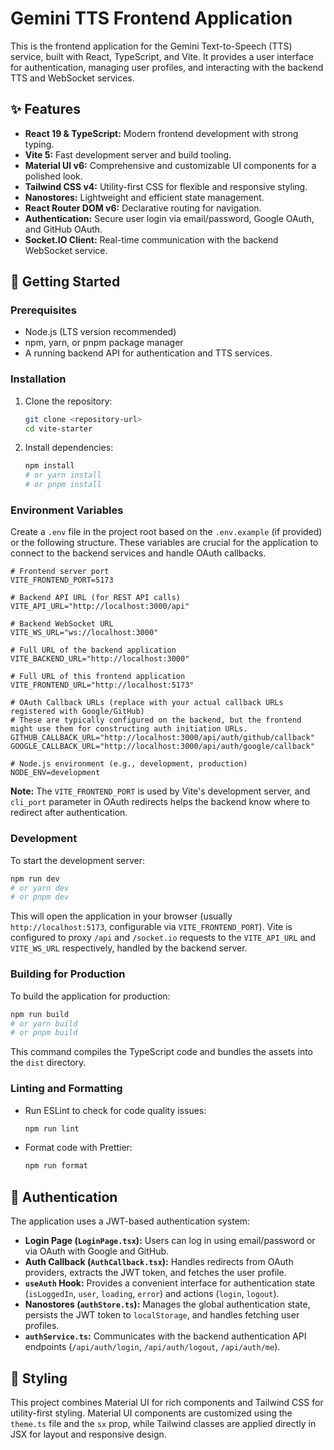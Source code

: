 # Gemini TTS Frontend Application

This is the frontend application for the Gemini Text-to-Speech (TTS) service, built with React, TypeScript, and Vite. It provides a user interface for authentication, managing user profiles, and interacting with the backend TTS and WebSocket services.

## ✨ Features

-   **React 19 & TypeScript:** Modern frontend development with strong typing.
-   **Vite 5:** Fast development server and build tooling.
-   **Material UI v6:** Comprehensive and customizable UI components for a polished look.
-   **Tailwind CSS v4:** Utility-first CSS for flexible and responsive styling.
-   **Nanostores:** Lightweight and efficient state management.
-   **React Router DOM v6:** Declarative routing for navigation.
-   **Authentication:** Secure user login via email/password, Google OAuth, and GitHub OAuth.
-   **Socket.IO Client:** Real-time communication with the backend WebSocket service.

## 🚀 Getting Started

### Prerequisites

-   Node.js (LTS version recommended)
-   npm, yarn, or pnpm package manager
-   A running backend API for authentication and TTS services.

### Installation

1.  Clone the repository:
    ```bash
    git clone <repository-url>
    cd vite-starter
    ```
2.  Install dependencies:
    ```bash
    npm install
    # or yarn install
    # or pnpm install
    ```

### Environment Variables

Create a `.env` file in the project root based on the `.env.example` (if provided) or the following structure. These variables are crucial for the application to connect to the backend services and handle OAuth callbacks.

```env
# Frontend server port
VITE_FRONTEND_PORT=5173

# Backend API URL (for REST API calls)
VITE_API_URL="http://localhost:3000/api"

# Backend WebSocket URL
VITE_WS_URL="ws://localhost:3000"

# Full URL of the backend application
VITE_BACKEND_URL="http://localhost:3000"

# Full URL of this frontend application
VITE_FRONTEND_URL="http://localhost:5173"

# OAuth Callback URLs (replace with your actual callback URLs registered with Google/GitHub)
# These are typically configured on the backend, but the frontend might use them for constructing auth initiation URLs.
GITHUB_CALLBACK_URL="http://localhost:3000/api/auth/github/callback"
GOOGLE_CALLBACK_URL="http://localhost:3000/api/auth/google/callback"

# Node.js environment (e.g., development, production)
NODE_ENV=development
```

**Note:** The `VITE_FRONTEND_PORT` is used by Vite's development server, and `cli_port` parameter in OAuth redirects helps the backend know where to redirect after authentication.

### Development

To start the development server:

```bash
npm run dev
# or yarn dev
# or pnpm dev
```

This will open the application in your browser (usually `http://localhost:5173`, configurable via `VITE_FRONTEND_PORT`). Vite is configured to proxy `/api` and `/socket.io` requests to the `VITE_API_URL` and `VITE_WS_URL` respectively, handled by the backend server.

### Building for Production

To build the application for production:

```bash
npm run build
# or yarn build
# or pnpm build
```

This command compiles the TypeScript code and bundles the assets into the `dist` directory.

### Linting and Formatting

-   Run ESLint to check for code quality issues:
    ```bash
    npm run lint
    ```
-   Format code with Prettier:
    ```bash
    npm run format
    ```

## 🔐 Authentication

The application uses a JWT-based authentication system:

-   **Login Page (`LoginPage.tsx`):** Users can log in using email/password or via OAuth with Google and GitHub.
-   **Auth Callback (`AuthCallback.tsx`):** Handles redirects from OAuth providers, extracts the JWT token, and fetches the user profile.
-   **`useAuth` Hook:** Provides a convenient interface for authentication state (`isLoggedIn`, `user`, `loading`, `error`) and actions (`login`, `logout`).
-   **Nanostores (`authStore.ts`):** Manages the global authentication state, persists the JWT token to `localStorage`, and handles fetching user profiles.
-   **`authService.ts`:** Communicates with the backend authentication API endpoints (`/api/auth/login`, `/api/auth/logout`, `/api/auth/me`).

## 🎨 Styling

This project combines Material UI for rich components and Tailwind CSS for utility-first styling. Material UI components are customized using the `theme.ts` file and the `sx` prop, while Tailwind classes are applied directly in JSX for layout and responsive design.